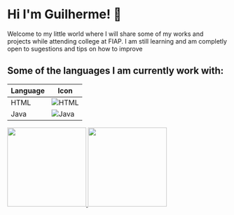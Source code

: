 # Hi I'm Guilherme! 👋

Welcome to my little world where I will share some of my works and projects while attending college at FIAP.
I am still learning and am completly open to sugestions and tips on how to improve

## Some of the languages I am currently work with:

| Language | Icon |
|----------|------|
| HTML     | ![HTML](https://img.icons8.com/color/2x/html-5.png) |
| Java     | ![Java](https://img.icons8.com/?size=100&id=13679&format=png&color=000000) |


<a href="https://github.com/Guilherme26BC">
  <img height="180em" src="https://github-readme-stats-eight-theta.vercel.app/api?username=Guilherme26BC&show_icons=true&theme=algolia&include_all_commits=true&count_private=true"/>
  <img height="180em" src="https://github-readme-stats-eight-theta.vercel.app/api/top-langs/?username=Guilherme26BC&layout=compact&langs_count=8&theme=algolia"/>
</a>

  <!--
**Guilherme26BC/Guilherme26BC** is a ✨ _special_ ✨ repository because its `README.md` (this file) appears on your GitHub profile.


